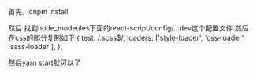 首先，cnpm install

然后 找到node_modeules下面的react-script/config/...dev这个配置文件
然后 在css的部分复制如下
{
    test: /\.scss$/,
    loaders: ['style-loader', 'css-loader', 'sass-loader'],
},

然后yarn start就可以了
